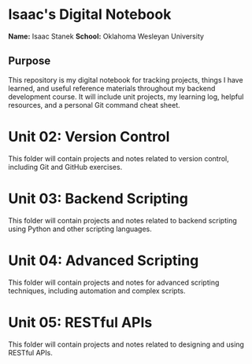 # Isaac's Digital Notebook

**Name:** Isaac Stanek 
**School:** Oklahoma Wesleyan University

## Purpose
This repository is my digital notebook for tracking projects, things I have learned, and useful reference materials throughout my backend development course. It will include unit projects, my learning log, helpful resources, and a personal Git command cheat sheet.

# Unit 02: Version Control
This folder will contain projects and notes related to version control, including Git and GitHub exercises.

# Unit 03: Backend Scripting
This folder will contain projects and notes related to backend scripting using Python and other scripting languages.

# Unit 04: Advanced Scripting
This folder will contain projects and notes for advanced scripting techniques, including automation and complex scripts.

# Unit 05: RESTful APIs
This folder will contain projects and notes related to designing and using RESTful APIs.


